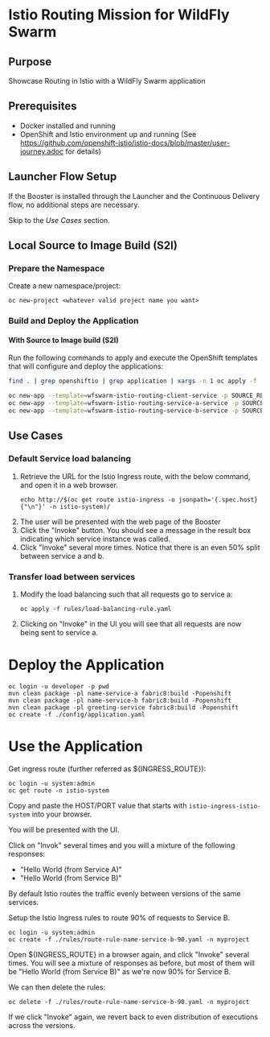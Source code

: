 # Istio Routing Mission for WildFly Swarm

## Purpose

Showcase Routing in Istio with a WildFly Swarm application

## Prerequisites

* Docker installed and running
* OpenShift and Istio environment up and running (See https://github.com/openshift-istio/istio-docs/blob/master/user-journey.adoc for details)

## Launcher Flow Setup

If the Booster is installed through the Launcher and the Continuous Delivery flow, no additional steps are necessary.

Skip to the _Use Cases_ section.

## Local Source to Image Build (S2I)

### Prepare the Namespace

Create a new namespace/project:
```
oc new-project <whatever valid project name you want>
```

### Build and Deploy the Application

#### With Source to Image build (S2I)

Run the following commands to apply and execute the OpenShift templates that will configure and deploy the applications:
```bash
find . | grep openshiftio | grep application | xargs -n 1 oc apply -f

oc new-app --template=wfswarm-istio-routing-client-service -p SOURCE_REPOSITORY_URL=https://github.com/wildfly-swarm-openshiftio-boosters/wfswarm-istio-routing -p SOURCE_REPOSITORY_REF=master -p SOURCE_REPOSITORY_DIR=routing-client
oc new-app --template=wfswarm-istio-routing-service-a-service -p SOURCE_REPOSITORY_URL=https://github.com/wildfly-swarm-openshiftio-boosters/wfswarm-istio-routing -p SOURCE_REPOSITORY_REF=master -p SOURCE_REPOSITORY_DIR=routing-service-a
oc new-app --template=wfswarm-istio-routing-service-b-service -p SOURCE_REPOSITORY_URL=https://github.com/wildfly-swarm-openshiftio-boosters/wfswarm-istio-routing -p SOURCE_REPOSITORY_REF=master -p SOURCE_REPOSITORY_DIR=routing-service-b
```

## Use Cases

### Default Service load balancing

1. Retrieve the URL for the Istio Ingress route, with the below command, and open it in a web browser.
    ```
    echo http://$(oc get route istio-ingress -o jsonpath='{.spec.host}{"\n"}' -n istio-system)/
    ```
2. The user will be presented with the web page of the Booster
3. Click the "Invoke" button. You should see a message in the result box indicating which service instance was called.
4. Click "Invoke" several more times.
Notice that there is an even 50% split between service a and b.

### Transfer load between services

1. Modify the load balancing such that all requests go to service a:
    ```
    oc apply -f rules/load-balancing-rule.yaml
    ```
2. Clicking on "Invoke" in the UI you will see that all requests are now being sent to service a.





# Deploy the Application

```
oc login -u developer -p pwd
mvn clean package -pl name-service-a fabric8:build -Popenshift
mvn clean package -pl name-service-b fabric8:build -Popenshift
mvn clean package -pl greeting-service fabric8:build -Popenshift
oc create -f ./config/application.yaml
```

# Use the Application

Get ingress route (further referred as ${INGRESS_ROUTE}):

```
oc login -u system:admin
oc get route -n istio-system
```

Copy and paste the HOST/PORT value that starts with `istio-ingress-istio-system` into your browser.

You will be presented with the UI.

Click on "Invok" several times and you will a mixture of the following responses:

* "Hello World (from Service A)"
* "Hello World (from Service B)"

By default Istio routes the traffic evenly between versions of the same services.

Setup the Istio Ingress rules to route 90% of requests to Service B.

```
oc login -u system:admin
oc create -f ./rules/route-rule-name-service-b-90.yaml -n myproject
```

Open ${INGRESS_ROUTE} in a browser again, and click "Invoke" several times.
You will see a mixture of responses as before, but most of them will be "Hello World (from Service B)" as we're now 90% for Service B.

We can then delete the rules:

```
oc delete -f ./rules/route-rule-name-service-b-90.yaml -n myproject
```

If we click "Invoke" again, we revert back to even distribution of executions across the versions.

